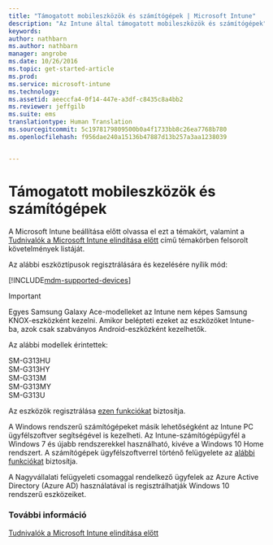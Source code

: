 ```yaml
---
title: "Támogatott mobileszközök és számítógépek | Microsoft Intune"
description: "Az Intune által támogatott mobileszközök és számítógépek"
keywords: 
author: nathbarn
ms.author: nathbarn
manager: angrobe
ms.date: 10/26/2016
ms.topic: get-started-article
ms.prod: 
ms.service: microsoft-intune
ms.technology: 
ms.assetid: aeeccfa4-0f14-447e-a3df-c8435c8a4bb2
ms.reviewer: jeffgilb
ms.suite: ems
translationtype: Human Translation
ms.sourcegitcommit: 5c1978179809500b0a4f1733bb8c26ea7768b780
ms.openlocfilehash: f956dae240a15136b47887d13b257a3aa1238039


---
```


# <a name="supported-mobile-devices-and-computers"></a>Támogatott mobileszközök és számítógépek

A Microsoft Intune beállítása előtt olvassa el ezt a témakört, valamint a [Tudnivalók a Microsoft Intune elindítása előtt](what-to-know-before-you-start-microsoft-intune.md) című témakörben felsorolt követelmények listáját.

Az alábbi eszköztípusok regisztrálására és kezelésére nyílik mód:

[!INCLUDE[mdm-supported-devices](../includes/mdm-supported-devices.md)]

>[!IMPORTANT]
>Egyes Samsung Galaxy Ace-modelleket az Intune nem képes Samsung KNOX-eszközként kezelni. Amikor belépteti ezeket az eszközöket Intune-ba, azok csak szabványos Android-eszközként kezelhetők.
>
>Az alábbi modellek érintettek:
>
>SM-G313HU<br>
>SM-G313HY<br>
>SM-G313M<br>
>SM-G313MY<br>
>SM-G313U<br>

Az eszközök regisztrálása [ezen funkciókat](/Intune/get-started/choose-how-to-manage-devices) biztosítja.

A Windows rendszerű számítógépeket másik lehetőségként az Intune PC ügyfélszoftver segítségével is kezelheti. Az Intune-számítógépügyfél a Windows 7 és újabb rendszerekkel használható, kivéve a Windows 10 Home rendszert. A számítógépek ügyfélszoftverrel történő felügyelete az [alábbi funkciókat](set-up-windows-device-management-with-microsoft-intune.md) biztosítja.

A Nagyvállalati felügyeleti csomaggal rendelkező ügyfelek az Azure Active Directory (Azure AD) használatával is regisztrálhatják Windows 10 rendszerű eszközeiket.

### <a name="see-also"></a>További információ
[Tudnivalók a Microsoft Intune elindítása előtt](what-to-know-before-you-start-microsoft-intune.md)



<!--HONumber=Oct16_HO4-->


